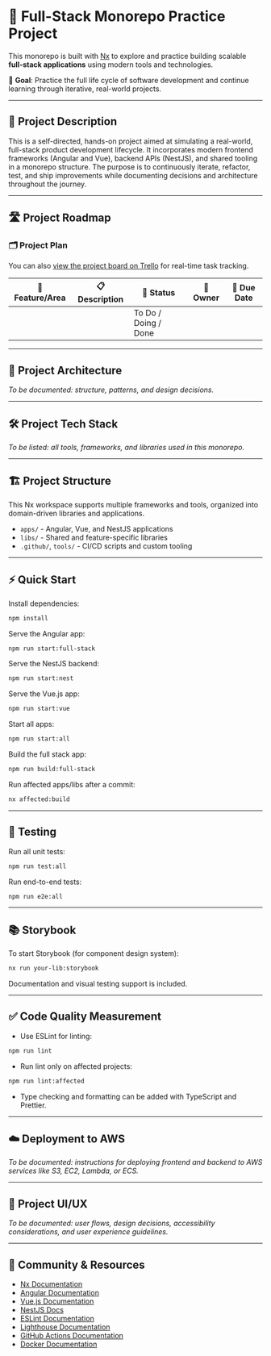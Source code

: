 # 🚀 Full-Stack Monorepo Practice Project

This monorepo is built with [Nx](https://nx.dev) to explore and practice building scalable **full-stack applications** using modern tools and technologies.

🎯 **Goal**: Practice the full life cycle of software development and continue learning through iterative, real-world projects.

---

## 📝 Project Description

This is a self-directed, hands-on project aimed at simulating a real-world, full-stack product development lifecycle. It incorporates modern frontend frameworks (Angular and Vue), backend APIs (NestJS), and shared tooling in a monorepo structure. The purpose is to continuously iterate, refactor, test, and ship improvements while documenting decisions and architecture throughout the journey.

---

## 🛣️ Project Roadmap

### 🗂️ Project Plan

You can also [view the project board on Trello](https://trello.com) for real-time task tracking.

| 🧩 Feature/Area   | 📋 Description                 | 🚦 Status        | 👤 Owner | 📅 Due Date |
|-------------------|---------------------------------|------------------|----------|-------------|
|                   |                                 | To Do / Doing / Done |          |             |

---

## 🧠 Project Architecture

*To be documented: structure, patterns, and design decisions.*

---

## 🛠️ Project Tech Stack

*To be listed: all tools, frameworks, and libraries used in this monorepo.*

---

## 🏗️ Project Structure

This Nx workspace supports multiple frameworks and tools, organized into domain-driven libraries and applications.

- `apps/` - Angular, Vue, and NestJS applications
- `libs/` - Shared and feature-specific libraries
- `.github/`, `tools/` - CI/CD scripts and custom tooling

---

## ⚡ Quick Start

Install dependencies:

```bash
npm install
```

Serve the Angular app:

```bash
npm run start:full-stack
```

Serve the NestJS backend:

```bash
npm run start:nest
```

Serve the Vue.js app:

```bash
npm run start:vue
```

Start all apps:

```bash
npm run start:all
```

Build the full stack app:

```bash
npm run build:full-stack
```

Run affected apps/libs after a commit:

```bash
nx affected:build
```

---

## 🧪 Testing

Run all unit tests:

```bash
npm run test:all
```

Run end-to-end tests:

```bash
npm run e2e:all
```

---

## 📚 Storybook

To start Storybook (for component design system):

```bash
nx run your-lib:storybook
```

Documentation and visual testing support is included.

---

## ✅ Code Quality Measurement

- Use ESLint for linting:

```bash
npm run lint
```

- Run lint only on affected projects:

```bash
npm run lint:affected
```

- Type checking and formatting can be added with TypeScript and Prettier.

---

## ☁️ Deployment to AWS

*To be documented: instructions for deploying frontend and backend to AWS services like S3, EC2, Lambda, or ECS.*

---

## 🎨 Project UI/UX

*To be documented: user flows, design decisions, accessibility considerations, and user experience guidelines.*

---

## 🤝 Community & Resources

- [Nx Documentation](https://nx.dev)
- [Angular Documentation](https://angular.io/docs)
- [Vue.js Documentation](https://vuejs.org/guide/introduction.html)
- [NestJS Docs](https://docs.nestjs.com/)
- [ESLint Documentation](https://eslint.org/docs/latest/)
- [Lighthouse Documentation](https://github.com/GoogleChrome/lighthouse)
- [GitHub Actions Documentation](https://docs.github.com/en/actions)
- [Docker Documentation](https://docs.docker.com/)
